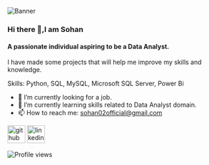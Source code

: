 ![Banner](https://github.com/sohang05/Portfolio-Projects/assets/73344291/9ba01c2b-e6ef-4227-8308-cb0e02332b50)


### Hi there 👋,I am Sohan 
####  A passionate individual aspiring to be a Data Analyst.

I have made some projects that will help me improve my skills and knowledge.

Skills: Python, SQL, MySQL, Microsoft SQL Server, Power Bi

- 🔭 I’m currently looking for a job.
- 🌱 I’m currently learning skills related to Data Analyst domain. 
- 📫 How to reach me: sohan02official@gmail.com 


[<img src='https://cdn.jsdelivr.net/npm/simple-icons@3.0.1/icons/github.svg' alt='github' height='40'>](https://github.com/sohang05)  [<img src='https://cdn.jsdelivr.net/npm/simple-icons@3.0.1/icons/linkedin.svg' alt='linkedin' height='40'>](https://www.linkedin.com/in/www.linkedin.com/in/sohan-gurav-b8789b1a5/)  
 

![Profile views](https://gpvc.arturio.dev/sohang05)  
